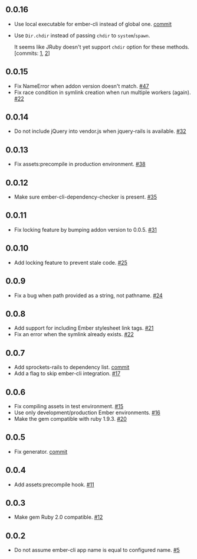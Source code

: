 0.0.16
------

* Use local executable for ember-cli instead of global one. [commit](https://github.com/rwz/ember-cli-rails/commit/4aeee53f048f0445645fbc478770417fdb66cace)
* Use `Dir.chdir` instead of passing `chdir` to `system`/`spawn`.

  It seems like JRuby doesn't yet support `chdir` option for these methods.
  [commits: [1](https://github.com/rwz/ember-cli-rails/commit/3bb149941f206153003726f1c18264dc62197f51), [2](https://github.com/rwz/ember-cli-rails/commit/82a39f6e523ad35ecdd595fb6e49a04cb54f9c6f)]

0.0.15
------

* Fix NameError when addon version doesn't match. [#47](https://github.com/rwz/ember-cli-rails/pull/47)
* Fix race condition in symlink creation when run multiple workers (again). [#22](https://github.com/rwz/ember-cli-rails/pull/22)

0.0.14
------

* Do not include jQuery into vendor.js when jquery-rails is available. [#32](https://github.com/rwz/ember-cli-rails/issues/32)

0.0.13
------

* Fix assets:precompile in production environment. [#38](https://github.com/rwz/ember-cli-rails/issues/38)

0.0.12
------

* Make sure ember-cli-dependency-checker is present. [#35](https://github.com/rwz/ember-cli-rails/issues/35)

0.0.11
------

* Fix locking feature by bumping addon version to 0.0.5. [#31](https://github.com/rwz/ember-cli-rails/issues/31)

0.0.10
------

* Add locking feature to prevent stale code. [#25](https://github.com/rwz/ember-cli-rails/pull/25)

0.0.9
-----

* Fix a bug when path provided as a string, not pathname. [#24](https://github.com/rwz/ember-cli-rails/issues/24)

0.0.8
-----

* Add support for including Ember stylesheet link tags. [#21](https://github.com/rwz/ember-cli-rails/pull/21)
* Fix an error when the symlink already exists. [#22](https://github.com/rwz/ember-cli-rails/pull/22)

0.0.7
-----

* Add sprockets-rails to dependency list. [commit](https://github.com/rwz/ember-cli-rails/commit/99a893030d6b754fe71363a396fd4515b93812b6)
* Add a flag to skip ember-cli integration. [#17](https://github.com/rwz/ember-cli-rails/issues/17)

0.0.6
-----

* Fix compiling assets in test environment. [#15](https://github.com/rwz/ember-cli-rails/pull/15)
* Use only development/production Ember environments. [#16](https://github.com/rwz/ember-cli-rails/pull/16)
* Make the gem compatible with ruby 1.9.3. [#20](https://github.com/rwz/ember-cli-rails/issues/20)

0.0.5
-----

* Fix generator. [commit](https://github.com/rwz/ember-cli-rails/commit/c1bb10c6a2ec5b24d55fe69b6919fdd415fd1cdc)

0.0.4
-----

* Add assets:precompile hook. [#11](https://github.com/rwz/ember-cli-rails/issues/11)

0.0.3
-----

* Make gem Ruby 2.0 compatible. [#12](https://github.com/rwz/ember-cli-rails/issues/12)

0.0.2
-----

* Do not assume ember-cli app name is equal to configured name. [#5](https://github.com/rwz/ember-cli-rails/issues/5)
